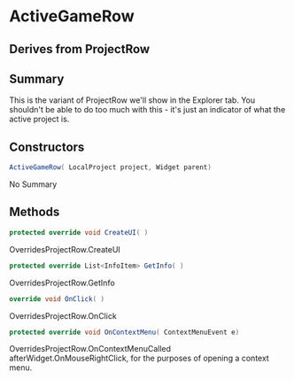 # ActiveGameRow

## Derives from ProjectRow

## Summary

This is the variant of ProjectRow we'll show in the Explorer tab.
You shouldn't be able to do too much with this - it's just an indicator
of what the active project is.
## Constructors

```c#
ActiveGameRow( LocalProject project, Widget parent) 
```
No Summary
## Methods

```c#
protected override void CreateUI( ) 
```
OverridesProjectRow.CreateUI
```c#
protected override List<InfoItem> GetInfo( ) 
```
OverridesProjectRow.GetInfo
```c#
override void OnClick( ) 
```
OverridesProjectRow.OnClick
```c#
protected override void OnContextMenu( ContextMenuEvent e) 
```
OverridesProjectRow.OnContextMenuCalled afterWidget.OnMouseRightClick, for the purposes of opening a context menu.
